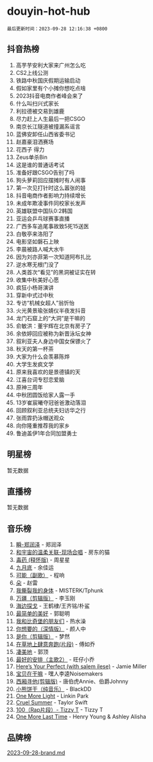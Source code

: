 # douyin-hot-hub

`最后更新时间：2023-09-28 12:16:38 +0800`

## 抖音热榜

1. 高芋芋安利大家来广州怎么吃
1. CS2上线公测
1. 铁路中秋国庆假期运输启动
1. 假如家里有个小摊你想吃点啥
1. 2023抖音电商作者峰会来了
1. 什么叫扫兴式家长
1. 利拉德被交易到雄鹿
1. 尽力赶上人生最后一把CSGO
1. 南京长江隧道被撞漏系谣言
1. 蓝佛安卸任山西省委书记
1. 赵嘉豪泪洒赛场
1. 花西子 得力
1. Zeus单杀Bin
1. 这是谁的普通话考试
1. 准备好跟CSGO告别了吗
1. 狗头萝莉回应摆摊时有人闹事
1. 第一次见打针时这么嚣张的娃
1. 抖音电商作者影响力持续增长
1. 未成年欺凌事件同校家长发声
1. 英雄联盟中国队0:2韩国
1. 亚运会乒乓球赛事直播
1. 广西多车追尾事故致5死15送医
1. 白敬亭来洛阳了
1. 电影坚如磐石上映
1. 李晨被路人喊大水牛
1. 因为刘亦菲第一次知道阿布扎比
1. 逆水寒无根门没了
1. 人类首次“看见”的黑洞被证实在转
1. 收集中秋美好心愿
1. 疯狂小杨哥演讲
1. 穿新中式过中秋
1. 专访“机械女超人”翁忻怡
1. 火光黄景瑜张婧仪半夜发抖音
1. 龙门石窟上的“大洞”是干嘛的
1. 俞敏洪：董宇辉在北京有房子了
1. 余依婷回应被称为新晋泳坛女神
1. 叙利亚夫人身边中国女保镖火了
1. 秋天的第一杯茶
1. 大家为什么会羡慕陈烨
1. 大学生发疯文学
1. 原来我喜欢的是景德镇的天
1. 江喜台词专怼恋爱脑
1. 原神三周年
1. 中秋团圆饭给家人露一手
1. 13岁崔宸曦夺冠爸爸激动落泪
1. 回顾叙利亚总统夫妇访华之行
1. 张雨霏扔泳帽送观众
1. 向你隆重推荐我的家乡
1. 鲁迪盖伊1年合同加盟勇士

## 明星榜

暂无数据

## 直播榜

暂无数据

## 音乐榜

1. [瞬-郑润泽](https://sf3-cdn-tos.douyinstatic.com/obj/tos-cn-ve-2774/oYXHIohzvbNAzBhHgyksWpRM4bfkDsBdBDAynw) - 郑润泽
1. [和宇宙的温柔关联-现场合唱](https://sf6-cdn-tos.douyinstatic.com/obj/tos-cn-ve-2774/o0hONGDYQBgk0e5bqDeQOonVmncA6tC2nBwZLT) - 房东的猫
1. [毒药 (释怀版)](https://sf6-cdn-tos.douyinstatic.com/obj/tos-cn-ve-2774/oYILMEAzspdZBIzy4frJNB8ZHPHWAhiwowd4Ad) - 周星星
1. [九月底](https://sf3-cdn-tos.douyinstatic.com/obj/tos-cn-ve-2774/oMfewG4PDTFhF8iz3OGQ7ABH5i6fCgnMaoCbzZ) - 余佳运
1. [可能（副歌）](https://sf3-cdn-tos.douyinstatic.com/obj/tos-cn-ve-2774/cde1731888894259b333569393c2fb51) - 程响
1. [朵](https://sf3-cdn-tos.douyinstatic.com/obj/tos-cn-ve-2774/932f5bdfcd7c47b880525e92ab8a4999) - 赵雷
1. [我撕裂我的身体](https://sf6-cdn-tos.douyinstatic.com/obj/tos-cn-ve-2774/o0cWZzf7vIzpjLQBHPXwtFhMxYUvsP8AoC8EgA) - MISTERK/Tphunk
1. [万疆（剪辑版）](https://sf6-cdn-tos.douyinstatic.com/obj/tos-cn-ve-2774/ooG7oVgFlDTelKCjCsTTobQvbdtj1BBQXnfZd8) - 李玉刚
1. [海边探戈](https://sf6-cdn-tos.douyinstatic.com/obj/tos-cn-ve-2774/os9gE0VQCGqt6VQkZDyBBYvfSDY0QFe3vVmubn) - 王鹤棣/王齐铭/朴鲨
1. [最简单的美好](https://sf3-cdn-tos.douyinstatic.com/obj/tos-cn-ve-2774/a3623594908d4f208709c19c9584f981) - 郭聪明
1. [我和比奇堡的朋友们](https://sf6-cdn-tos.douyinstatic.com/obj/tos-cn-ve-2774/f0505db981ea4a6d91453a15924a82aa) - 热水澡
1. [你想要的（深情版）](https://sf6-cdn-tos.douyinstatic.com/obj/tos-cn-ve-2774/oIMnk8GFpoYUtBP39qsBLeMCDPQxxYcI4gbeZS) - 颜人中
1. [是你（剪辑版）](https://sf3-cdn-tos.douyinstatic.com/obj/tos-cn-ve-2774/46019dae783c4c969944217fe1cfafc4) - 梦然
1. [在草地上肆意奔跑(片段)](https://sf3-cdn-tos.douyinstatic.com/obj/tos-cn-ve-2774/8831d494742f45dabdfa8adb8b817259) - 傅如乔
1. [凄美地](https://sf3-cdn-tos.douyinstatic.com/obj/tos-cn-ve-2774/oshF4RgFMhmTSa4jCaHNUXI0NetFtBBQBzBZdf) - 郭顶
1. [最好的安排（主歌2）](https://sf3-cdn-tos.douyinstatic.com/obj/tos-cn-ve-2774/oMMZX1DuHpMwgoDztBmZswgQnbCeeANZxBHkFY) - 旺仔小乔
1. [Here’s Your Perfect (with salem ilese)](https://sf6-cdn-tos.douyinstatic.com/obj/tos-cn-ve-2774/076b1576c6c546598f803fe53da388a7) - Jamie Miller
1. [宝贝在干嘛](https://sf6-cdn-tos.douyinstatic.com/obj/tos-cn-ve-2774/okW4hBCfJI5B2ZEgTCtikhMW7IafzNrBQIYkpJ) - 嘿人李逵Noisemakers
1. [西厢寻他(剪辑版)](https://sf6-cdn-tos.douyinstatic.com/obj/tos-cn-ve-2774/oUsAVfAQKlRNxEv5qxvIB8o5qmIWUcXbzJKJhw) - 唐伯虎Annie、伯爵Johnny
1. [小熊饼干（纯音乐）](https://sf3-cdn-tos.douyinstatic.com/obj/tos-cn-ve-2774/c25d7893334c4ded99a2ae09f9e2a7d6) - BlackDD
1. [One More Light](https://sf3-cdn-tos.douyinstatic.com/obj/tos-cn-ve-2774/okIBCInhecoGOE5h6ZvqCBYtfXCIMQEbgkRKgD) - Linkin Park
1. [Cruel Summer](https://sf3-cdn-tos.douyinstatic.com/obj/tos-cn-ve-2774/b35ad770e6d4495abefaa493fa46b555) - Taylor Swift
1. [100（Rap片段）- Tizzy T](https://sf6-cdn-tos.douyinstatic.com/obj/tos-cn-ve-2774/f3d21de5ab834c0f9bb7443c06f73d04) - Tizzy T
1. [One More Last Time](https://sf3-cdn-tos.douyinstatic.com/obj/tos-cn-ve-2774/oAzTlo0LUAdCAIhjktsKWcLAEUKmZwGcOoB1fy) - Henry Young & Ashley Alisha

## 品牌榜

[2023-09-28-brand.md](2023-09-28-brand.md)
